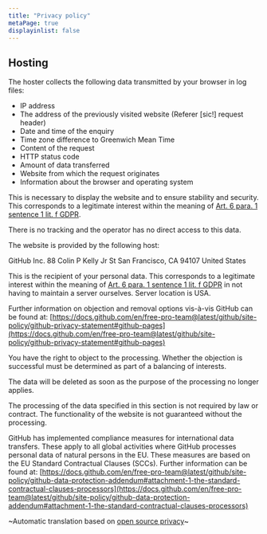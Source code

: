 ```yaml
---
title: "Privacy policy"
metaPage: true
displayinlist: false
---
```


## Hosting

The hoster collects the following data transmitted by your browser in log files:

* IP address
* The address of the previously visited website (Referer [sic!] request header)
* Date and time of the enquiry
* Time zone difference to Greenwich Mean Time
* Content of the request
* HTTP status code
* Amount of data transferred
* Website from which the request originates
* Information about the browser and operating system

This is necessary to display the website and to ensure stability and security. This corresponds to a legitimate interest within the meaning of [Art. 6 para. 1 sentence 1 lit. f GDPR](https://gdpr-info.eu/art-6-gdpr/).

There is no tracking and the operator has no direct access to this data.

The website is provided by the following host:

GitHub Inc.
88 Colin P Kelly Jr St
San Francisco, CA 94107
United States

This is the recipient of your personal data. This corresponds to a legitimate interest within the meaning of [Art. 6 para. 1 sentence 1 lit. f GDPR](https://gdpr-info.eu/art-6-gdpr/) in not having to maintain a server ourselves. Server location is USA.

Further information on objection and removal options vis-à-vis GitHub can be found at: [https://docs.github.com/en/free-pro-team@latest/github/site-policy/github-privacy-statement#github-pages](https://docs.github.com/en/free-pro-team@latest/github/site-policy/github-privacy-statement#github-pages)

You have the right to object to the processing. Whether the objection is successful must be determined as part of a balancing of interests.

The data will be deleted as soon as the purpose of the processing no longer applies.

The processing of the data specified in this section is not required by law or contract. The functionality of the website is not guaranteed without the processing.

GitHub has implemented compliance measures for international data transfers. These apply to all global activities where GitHub processes personal data of natural persons in the EU. These measures are based on the EU Standard Contractual Clauses (SCCs). Further information can be found at: [https://docs.github.com/en/free-pro-team@latest/github/site-policy/github-data-protection-addendum#attachment-1-the-standard-contractual-clauses-processors](https://docs.github.com/en/free-pro-team@latest/github/site-policy/github-data-protection-addendum#attachment-1-the-standard-contractual-clauses-processors)

~Automatic translation based on [open source privacy](https://opr.vc/docs/hosting/github_pages/)~
